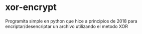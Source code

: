# xor-encrypt
Programita simple en python que hice a principios de 2018 para encriptar/desencriptar un archivo utilizando el metodo XOR
